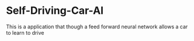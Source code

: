 # Self-Driving-Car-AI
This is a application that though a feed forward neural network allows a car to learn to drive
